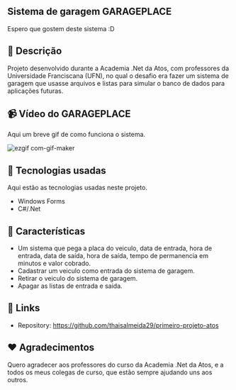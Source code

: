 ﻿
## Sistema de garagem GARAGEPLACE

Espero que gostem deste sistema :D



## :memo: Descrição

Projeto desenvolvido durante a Academia .Net da Atos, com professores da
Universidade Franciscana (UFN), no qual o desafio era
fazer um sistema de garagem que usasse arquivos e listas para simular o
banco de dados para aplicações futuras.


## :video_camera: Vídeo do GARAGEPLACE

Aqui um breve gif de como funciona o sistema.

![ezgif com-gif-maker](https://user-images.githubusercontent.com/96269299/174955211-72c51cdf-ad16-463d-91e4-5c7ba1187d64.gif)

## :wrench: Tecnologias usadas

Aqui estão as tecnologias usadas neste projeto.

* Windows Forms
* C#/.Net


## :book: Características

  - Um sistema que pega a placa do veiculo, data de entrada,
  hora de entrada, data de saída, hora de saída, tempo de 
  permanencia em minutos e valor cobrado.
  - Cadastrar um veiculo como entrada do sistema de garagem.
  - Retirar o veiculo do sistema de garagem.
  - Apagar as listas de entrada e saida.
  
 

## :link: Links

  - Repository: https://github.com/thaisalmeida29/primeiro-projeto-atos


## :heart: Agradecimentos

Quero agradecer aos professores do curso da Academia .Net da Atos,
e a todos os meus colegas de curso, que estão sempre ajudando uns aos outros.


